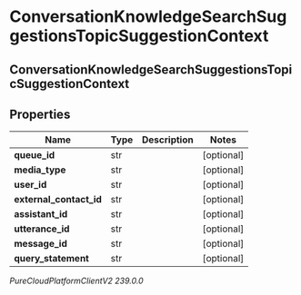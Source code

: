 # ConversationKnowledgeSearchSuggestionsTopicSuggestionContext

## ConversationKnowledgeSearchSuggestionsTopicSuggestionContext

## Properties

|Name | Type | Description | Notes|
|------------ | ------------- | ------------- | -------------|
| **queue_id** | str |  | [optional] |
| **media_type** | str |  | [optional] |
| **user_id** | str |  | [optional] |
| **external_contact_id** | str |  | [optional] |
| **assistant_id** | str |  | [optional] |
| **utterance_id** | str |  | [optional] |
| **message_id** | str |  | [optional] |
| **query_statement** | str |  | [optional] |



_PureCloudPlatformClientV2 239.0.0_
